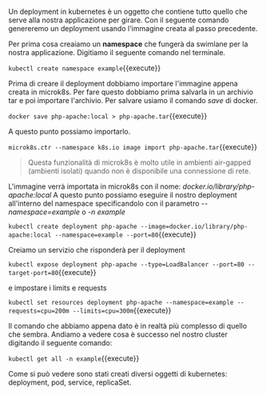 Un deployment in kubernetes è un oggetto che contiene tutto quello che serve alla nostra applicazione per girare. Con il seguente comando genereremo un deployment usando l'immagine creata al passo precedente.

Per prima cosa creaiamo un **namespace** che fungerà da swimlane per la nostra applicazione. Digitiamo il seguente comando nel terminale.

`kubectl create namespace example`{{execute}}

Prima di creare il deployment dobbiamo importare l'immagine appena creata in microk8s. Per fare questo dobbiamo prima salvarla in un archivio tar e poi importare l'archivio.
Per salvare usiamo il comando *save* di docker.

`docker save php-apache:local > php-apache.tar`{{execute}}

A questo punto possiamo importarlo.

`microk8s.ctr --namespace k8s.io image import php-apache.tar`{{execute}}

> Questa funzionalità di microk8s è molto utile in ambienti air-gapped (ambienti isolati) quando non è disponibile una connessione di rete.

L'immagine verrà importata in microk8s con il nome: *docker.io/library/php-apache:local*
A questo punto possiamo eseguire il nostro deployment all'interno del namespace specificandolo con il parametro *--namespace=example* o *-n example*

`kubectl create deployment php-apache --image=docker.io/library/php-apache:local --namespace=example --port=80`{{execute}}

Creiamo un servizio che risponderà per il deployment

`kubectl expose deployment php-apache --type=LoadBalancer --port=80 --target-port=80`{{execute}}

e impostare i limits e requests

`kubectl set resources deployment php-apache --namespace=example --requests=cpu=200m --limits=cpu=300m`{{execute}}

Il comando che abbiamo appena dato è in realtà più complesso di quello che sembra. Andiamo a vedere cosa è successo nel nostro cluster digitando il seguente comando:

`kubectl get all -n example`{{execute}}

Come si può vedere sono stati creati diversi oggetti di kubernetes: deployment, pod, service, replicaSet.

